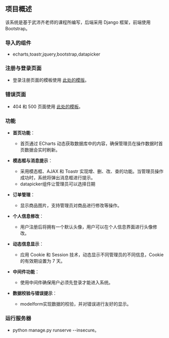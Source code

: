 ## 项目概述

该系统是基于武沛齐老师的课程所编写，后端采用 Django 框架，前端使用 Bootstrap。
### 导入的组件
- echarts,toastr,jquery,bootstrap,datapicker

### 注册与登录页面

- 登录注册页面的模板使用 [此处的模版](https://github.com/HQEasy/login-page-template)。

### 错误页面

- 404 和 500 页面使用 [此处的模板](https://github.com/WuSuoV/404)。

### 功能

- **首页功能**：
  - 首页通过 ECharts 动态获取数据库中的内容，确保管理员在操作数据时首页数据会实时刷新。
  
- **模态框与消息提示**：
  - 采用模态框、AJAX 和 Toastr 实现增、删、改、查的功能。当管理员操作成功时，系统将弹出消息框进行提示。
  - datapicker组件让管理员可以选择日期

- **订单管理**：
  - 显示商品图片，支持管理员对商品进行修改等操作。

- **个人信息修改**：
  - 用户注册后将拥有一个默认头像，用户可以在个人信息界面进行头像修改。

- **动态信息显示**：
  - 应用 Cookie 和 Session 技术，动态显示不同管理员的不同信息，Cookie 的有效期设置为 7 天。

- **中间件功能**：
  - 使用中间件确保用户必须先登录才能进入系统。

- **数据校验与错误提示**：
  - modelform实现数据的校验，并对错误进行友好的显示。
### 运行服务器
- python manage.py runserve --insecure。

